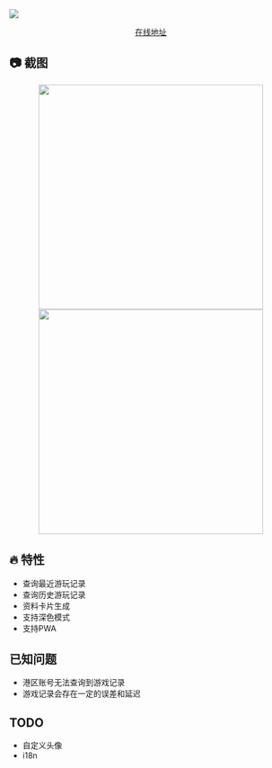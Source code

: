 <img src="https://cdn.jsdelivr.net/gh/yuyinws/static@master/2023/06/upgit_20230620_1687238510.png">

<p align="center">
  <a href="https://ns.yuy1n.io">在线地址</a>
</p>

## 📷 截图
<p align="center">
  <img height="400" src="https://cdn.jsdelivr.net/gh/yuyinws/static@master/2023/06/upgit_20230620_1687238840.png">
  <img height="400" src="https://cdn.jsdelivr.net/gh/yuyinws/static@master/2023/06/upgit_20230620_1687238857.png">
</p>

## 🔥 特性
- 查询最近游玩记录
- 查询历史游玩记录
- 资料卡片生成
- 支持深色模式
- 支持PWA

## 已知问题
- 港区账号无法查询到游戏记录
- 游戏记录会存在一定的误差和延迟

## TODO
- 自定义头像
- i18n
